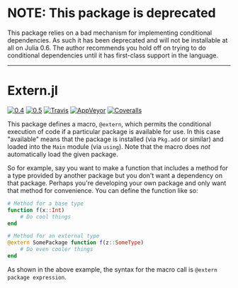 # NOTE: This package is deprecated

This package relies on a bad mechanism for implementing conditional dependencies.
As such it has been deprecated and will not be installable at all on Julia 0.6.
The author recommends you hold off on trying to do conditional dependencies until
it has first-class support in the language.

---

# Extern.jl

[![0.4](http://pkg.julialang.org/badges/Extern_0.4.svg)](http://pkg.julialang.org/?pkg=Extern)
[![0.5](http://pkg.julialang.org/badges/Extern_0.5.svg)](http://pkg.julialang.org/?pkg=Extern)
[![Travis](https://travis-ci.org/ararslan/Extern.jl.svg?branch=master)](https://travis-ci.org/ararslan/Extern.jl)
[![AppVeyor](https://ci.appveyor.com/api/projects/status/c8ul683vudfnkwak/branch/master?svg=true)](https://ci.appveyor.com/project/ararslan/extern-jl/branch/master)
[![Coveralls](https://coveralls.io/repos/github/ararslan/Extern.jl/badge.svg?branch=master)](https://coveralls.io/github/ararslan/Extern.jl?branch=master)

This package defines a macro, `@extern`, which permits the conditional execution of code
if a particular package is available for use.
In this case "available" means that the package is installed (via `Pkg.add` or similar)
and loaded into the `Main` module (via `using`).
Note that the macro does *not* automatically load the given package.

So for example, say you want to make a function that includes a method for a type provided
by another package but you don't want a dependency on that package.
Perhaps you're developing your own package and only want that method for convenience.
You can define the function like so:

```julia
# Method for a base type
function f(x::Int)
    # Do cool things
end

# Method for an external type
@extern SomePackage function f(z::SomeType)
    # Do even cooler things
end
```

As shown in the above example, the syntax for the macro call is `@extern package expression`.
